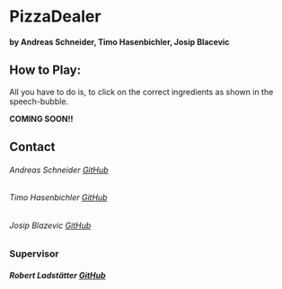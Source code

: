 # PizzaDealer
#### by Andreas Schneider, Timo Hasenbichler, Josip Blacevic


## How to Play:
All you have to do is, to click on the correct ingredients as shown in the
speech-bubble.



__COMING SOON!!__

## Contact
###### Andreas Schneider  [GitHub](https://github.com/Zerberuss)
###### Timo Hasenbichler  [GitHub](https://github.com/timoooo)
###### Josip Blazevic     [GitHub](https://github.com/jbtastic)

### **Supervisor**
##### Robert Ladstätter  [GitHub](https://github.com/rladstaetter)
